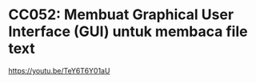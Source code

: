 # CC052: Membuat Graphical User Interface (GUI) untuk membaca file text
https://youtu.be/TeY6T6Y01aU
